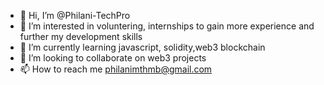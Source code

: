 - 👋 Hi, I’m @Philani-TechPro
- 👀 I’m interested in voluntering, internships to gain more experience and further my development skills
- 🌱 I’m currently learning javascript, solidity,web3 blockchain
- 💞️ I’m looking to collaborate on web3 projects
- 📫 How to reach me philanimthmb@gmail.com

<!---
Philani-TechPro/Philani-TechPro is a ✨ special ✨ repository because its `README.md` (this file) appears on your GitHub profile.
You can click the Preview link to take a look at your changes.
--->
